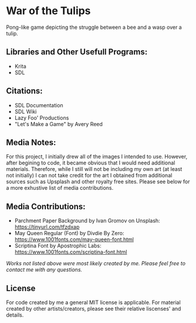 # War of the Tulips

Pong-like game depicting the struggle between a bee and a wasp over a tulip.

## Libraries and Other Usefull Programs:

- Krita
- SDL

## Citations:

- SDL Documentation
- SDL Wiki
- Lazy Foo' Productions
- "Let's Make a Game" by Avery Reed

## Media Notes:

For this project, I initially drew all of the images I intended to use. However, after begining to code, it became obvious that I would need additional materials. Therefore, while I still will not be including my own art (at least not initially) I can not take credit for the art I obtained from additional sources such as Upsplash and other royalty free sites. Please see below for a more exhustive list of media contributions. 

## Media Contributions:

- Parchment Paper Background by Ivan Gromov on Unsplash: https://tinyurl.com/tfzdxap
- May Queen Regular (Font) by Divdie By Zero: https://www.1001fonts.com/may-queen-font.html 
- Scriptina Font by Apostrophic Labs: https://www.1001fonts.com/scriptina-font.html

*Works not listed above were most likely created by me. Please feel free to contact me with any questions.*

## License

For code created by me a general MIT license is applicable. For material created by other artists/creators, please see their relative liscenses' and details. 